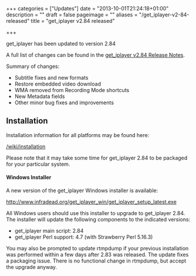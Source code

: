 +++
categories = ["Updates"]
date = "2013-10-01T21:24:18+01:00"
description = ""
draft = false
pageimage = ""
aliases = "/get_iplayer-v2-84-released"
title = "get_iplayer v2.84 released"

+++

get_iplayer has been updated to version 2.84

A full list of changes can be found in the <a href="/wiki/release284/">get_iplayer v2.84 Release Notes</a>.

Summary of changes:

<ul>
	<li>Subtitle fixes and new formats</li>
	<li>Restore embedded video download</li>
	<li>WMA removed from Recording Mode shortcuts</li>
	<li>New Metadata fields</li>
	<li>Other minor bug fixes and improvements</li>
</ul>

## Installation

Installation information for all platforms may be found here:

<a href="/wiki/installation">/wiki/installation</a>

Please note that it may take some time for get_iplayer 2.84 to be packaged for your particular system.
<!--more-->
#### Windows Installer

A new version of the get_iplayer Windows installer is available:

<a href="http://www.infradead.org/get_iplayer_win/get_iplayer_setup_latest.exe">http://www.infradead.org/get_iplayer_win/get_iplayer_setup_latest.exe</a>

All Windows users should use this installer to upgrade to get_iplayer 2.84. The installer will update the following components to the indicated versions:

<ul>
	<li>get_iplayer main script: 2.84</li>
	<li>get_iplayer Perl support: 4.7 (with Strawberry Perl 5.16.3)</li>
</ul>

You may also be prompted to update rtmpdump if your previous installation was performed within a few days after 2.83 was released. The update fixes a packaging issue. There is no functional change in rtmpdump, but accept the upgrade anyway.
